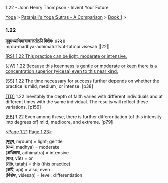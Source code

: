 1.22 - John Henry Thompson - Invent Your Future   
    

[Yoga](../../../yoga.md)‎ > ‎[Patanjali's Yoga Sutras - A Comparison](../../patanjani.md)‎ > ‎[Book 1](../book-1.md)‎ > ‎

### 1.22

**मृदुमध्याधिमात्रत्वात्ततोऽपि विशेषः ॥२२॥**  
mṛdu-madhya-adhimātratvāt-tato'pi viśeṣaḥ ||22||  
  
  
[\[RS\] 1.22 This practice can be light, moderate or intensive.](http://www.ashtangayoga.info/philosophy/yoga-sutra-patanjali/chapter-1/item/mridu-madhya-adhimatratvat-tato-visheshah/)  
  
[\[JW\] 1.22 Because this keenness is gentle or moderate or keen there is a concentration superior (vicesa) even to this near kind.](http://books.google.com/books?id=YzFImjtOxUwC&pg=PA48&ci=143%2C304%2C734%2C99&source=bookclip)  
  
[\[SS\]](http://www.amazon.com/Yoga-Sutras-Patanjali-Commentary-Satchidananda/dp/0932040381) 1.22 The time necessary for success further depends on whether the practice is mild, medium, or intense. \[p38\]  
  
[\[TD\]](http://www.amazon.com/Heart-Yoga-Developing-Personal-Practice/dp/089281764X/ref=sr_1_5?ie=UTF8&qid=1326228195&sr=8-5) 1.22 Inevitably the depth of faith varies with different individuals and at different times with the same individual. The results will reflect these variations. \[p156\]  
  
[\[EB\]](http://www.amazon.com/Yoga-Sutras-Patanjali-Translation-Commentary/dp/0865477361/ref=sr_1_1?ie=UTF8&s=books&qid=1250508322&sr=1-1) 1.22 Even among these, there is further differentiation \[of this intensity into degrees of\] mild, mediocre, and extreme. \[p79\]  
  
  
[<Page 1.21](121.md) [Page 1.23>](123.md)  
  
  

(**मृदुम्**, mṛdum) = light; gentle  
(**मध्य**, madhya) = moderate  
(**अधिमात्र**, adhimātra) = intensive  
(**वात्**, vāt) = or  
(**ततः**, tataḥ) = this (this practice)  
(**अपि**, api) = also; even  
(**विशेषः**, viśeṣaḥ) = level; differentiation


